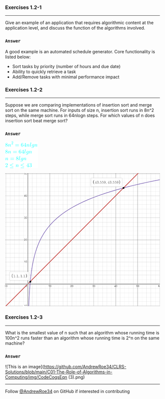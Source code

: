 ### Exercises 1.2-1
***
Give an example of an application that requires algorithmic content at the application level, and discuss the function of the algorithms involved.

### `Answer`
A good example is an automated schedule generator. Core functionality is listed below:
* Sort tasks by priority (number of hours and due date)
* Ability to quickly retrieve a task
* Add/Remove tasks with minimal performance impact

### Exercises 1.2-2
***
Suppose we are comparing implementations of insertion sort and merge sort on the same machine. For inputs of size n, insertion sort runs in 8n^2 steps, while merge sort runs in 64nlogn steps. For which values of n does insertion sort beat merge sort?

### `Answer`
![This is an image](https://github.com/AndrewRoe34/CLRS-Solutions/blob/main/C01-The-Role-of-Algorithms-in-Computing/img/CodeCogsEqn%20(2).png)

![This is an image](https://github.com/AndrewRoe34/CLRS-Solutions/blob/main/C01-The-Role-of-Algorithms-in-Computing/img/1.2-2.png)

### Exercises 1.2-3 
***
What is the smallest value of n such that an algorithm whose running time is 100n^2 runs faster than an algorithm whose running time is 2^n on the same machine?

### `Answer`
![This is an image](https://github.com/AndrewRoe34/CLRS-Solutions/blob/main/C01-The-Role-of-Algorithms-in-Computing/img/CodeCogsEqn (3).png)

***
Follow [@AndrewRoe34](https://github.com/AndrewRoe34) on GitHub if interested in contributing
